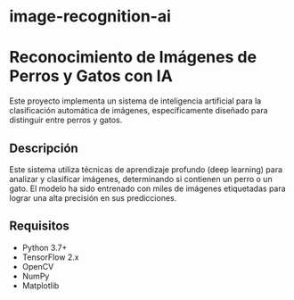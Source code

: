 # image-recognition-ai

# Reconocimiento de Imágenes de Perros y Gatos con IA

Este proyecto implementa un sistema de inteligencia artificial para la clasificación automática de imágenes, específicamente diseñado para distinguir entre perros y gatos.

## Descripción

Este sistema utiliza técnicas de aprendizaje profundo (deep learning) para analizar y clasificar imágenes, determinando si contienen un perro o un gato. El modelo ha sido entrenado con miles de imágenes etiquetadas para lograr una alta precisión en sus predicciones.

## Requisitos

- Python 3.7+
- TensorFlow 2.x
- OpenCV
- NumPy
- Matplotlib
